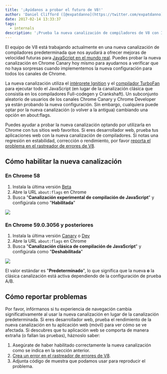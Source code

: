 ```yaml
---
title: '¡Ayúdanos a probar el futuro de V8!'
author: 'Daniel Clifford ([@expatdanno](https://twitter.com/expatdanno)), Cervecero Original de V8 en Múnich'
date: 2017-02-14 13:33:37
tags:
  - internals
description: '¡Prueba la nueva canalización de compiladores de V8 con Ignition y TurboFan en Chrome Canary hoy mismo!'
---
```

El equipo de V8 está trabajando actualmente en una nueva canalización de compiladores predeterminada que nos ayudará a ofrecer mejoras de velocidad futuras para [JavaScript en el mundo real](/blog/real-world-performance). Puedes probar la nueva canalización en Chrome Canary hoy mismo para ayudarnos a verificar que no haya sorpresas cuando implementemos la nueva configuración para todos los canales de Chrome.

<!--truncate-->
La nueva canalización utiliza el [intérprete Ignition](/blog/ignition-interpreter) y el [compilador TurboFan](/docs/turbofan) para ejecutar todo el JavaScript (en lugar de la canalización clásica que consistía en los compiladores Full-codegen y Crankshaft). Un subconjunto aleatorio de usuarios de los canales Chrome Canary y Chrome Developer ya están probando la nueva configuración. Sin embargo, cualquiera puede optar por la nueva canalización (o volver a la antigua) cambiando una opción en about:flags.

Puedes ayudar a probar la nueva canalización optando por utilizarla en Chrome con tus sitios web favoritos. Si eres desarrollador web, prueba tus aplicaciones web con la nueva canalización de compiladores. Si notas una regresión en estabilidad, corrección o rendimiento, por favor [reporta el problema en el rastreador de errores de V8](https://bugs.chromium.org/p/v8/issues/entry?template=Bug%20report%20for%20the%20new%20pipeline).

## Cómo habilitar la nueva canalización

### En Chrome 58

1. Instala la última versión [Beta](https://www.google.com/chrome/browser/beta.html)
2. Abre la URL `about:flags` en Chrome
3. Busca "**Canalización experimental de compilación de JavaScript**" y configúrala como "**Habilitada**"

![](/_img/test-the-future/58.png)

### En Chrome 59.0.3056 y posteriores

1. Instala la última versión [Canary](https://www.google.com/chrome/browser/canary.html) o [Dev](https://www.google.com/chrome/browser/desktop/index.html?extra=devchannel)
2. Abre la URL `about:flags` en Chrome
3. Busca "**Canalización clásica de compilación de JavaScript**" y configúrala como "**Deshabilitada**"

![](/_img/test-the-future/59.png)

El valor estándar es "**Predeterminado**", lo que significa que la nueva **o** la clásica canalización está activa dependiendo de la configuración de prueba A/B.

## Cómo reportar problemas

Por favor, infórmanos si tu experiencia de navegación cambia significativamente al usar la nueva canalización en lugar de la canalización predeterminada. Si eres desarrollador web, prueba el rendimiento de la nueva canalización en tu aplicación web (móvil) para ver cómo se ve afectada. Si descubres que tu aplicación web se comporta de manera extraña (o fallan las pruebas), háznoslo saber:

1. Asegúrate de haber habilitado correctamente la nueva canalización como se indica en la sección anterior.
2. [Crea un error en el rastreador de errores de V8](https://bugs.chromium.org/p/v8/issues/entry?template=Bug%20report%20for%20the%20new%20pipeline).
3. Adjunta código de muestra que podamos usar para reproducir el problema.
